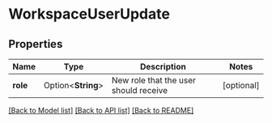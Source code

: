 # WorkspaceUserUpdate

## Properties

Name | Type | Description | Notes
------------ | ------------- | ------------- | -------------
**role** | Option<**String**> | New role that the user should receive | [optional]

[[Back to Model list]](../README.md#documentation-for-models) [[Back to API list]](../README.md#documentation-for-api-endpoints) [[Back to README]](../README.md)


